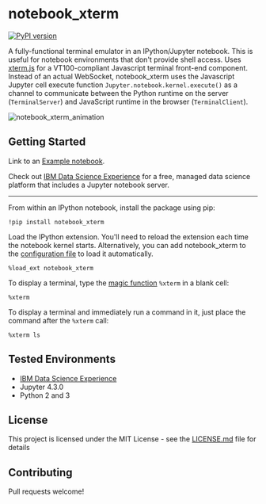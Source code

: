 # notebook_xterm
[![PyPI version](https://badge.fury.io/py/notebook-xterm.svg)](https://badge.fury.io/py/notebook-xterm)

A fully-functional terminal emulator in an IPython/Jupyter notebook. This is useful for notebook environments that don't provide shell access. Uses [xterm.js](https://xtermjs.org) for a VT100-compliant Javascript terminal front-end component. Instead of an actual WebSocket, notebook_xterm uses the Javascript Jupyter cell execute function `Jupyter.notebook.kernel.execute()` as a channel to communicate between the Python runtime on the server (`TerminalServer`) and JavaScript runtime in the browser (`TerminalClient`).

![notebook_xterm_animation](https://user-images.githubusercontent.com/1238730/33512219-7d093170-d6f9-11e7-905f-480d62d17cd2.gif)

## Getting Started
Link to an [Example notebook](example.ipynb).

Check out [IBM Data Science Experience](https://datascience.ibm.com/) for a free, managed data science platform that includes a Jupyter notebook server.

----

From within an IPython notebook, install the package using pip:
```
!pip install notebook_xterm
```

Load the IPython extension. You'll need to reload the extension each time the notebook kernel starts. Alternatively, you can add notebook_xterm to the [configuration file](http://ipython.readthedocs.io/en/stable/config/extensions/index.html#using-extensions) to load it automatically.
```
%load_ext notebook_xterm
```

To display a terminal, type the [magic function](http://ipython.readthedocs.io/en/stable/interactive/magics.html) `%xterm` in a blank cell:
```
%xterm
```

To display a terminal and immediately run a command in it, just place the command after the `%xterm` call:
```
%xterm ls
```

## Tested Environments
+ [IBM Data Science Experience](https://datascience.ibm.com/)
+ Jupyter 4.3.0
+ Python 2 and 3

## License
This project is licensed under the MIT License - see the [LICENSE.md](LICENSE.md) file for details

## Contributing
Pull requests welcome!